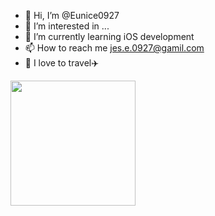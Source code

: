 - 👋 Hi, I’m @Eunice0927
- 👀 I’m interested in ...
- 🌱 I’m currently learning iOS development
- 📫 How to reach me jes.e.0927@gamil.com
- 💞️ I love to travel✈️

<img src="https://user-images.githubusercontent.com/106911494/178134448-8a411889-3bee-4126-ab08-9a06dd1cf089.jpeg" width="200"/>

<!---
- [x] Make an account in Github and [study MarkDown syntax](/syntax.md)
- [x] [Answer below questions.](/Questions.md)
- 💞️ I’m looking to collaborate on ...

Eunice0927/Eunice0927 is a ✨ special ✨ repository because its `README.md` (this file) appears on your GitHub profile.
You can click the Preview link to take a look at your changes.
--->
